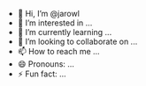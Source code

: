 - 👋 Hi, I’m @jarowl
- 👀 I’m interested in ...
- 🌱 I’m currently learning ...
- 💞️ I’m looking to collaborate on ...
- 📫 How to reach me ...
- 😄 Pronouns: ...
- ⚡ Fun fact: ...

<!---
jarowl/jarowl is a ✨ special ✨ repository because its `README.md` (this file) appears on your GitHub profile.
You can click the Preview link to take a look at your changes.
--->
